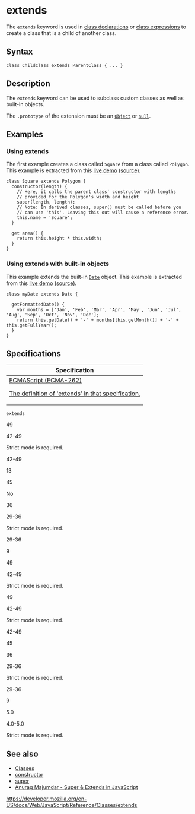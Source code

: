 # extends

The `extends` keyword is used in [class declarations](../statements/class) or [class expressions](../operators/class) to create a class that is a child of another class.

## Syntax

    class ChildClass extends ParentClass { ... }

## Description

The `extends` keyword can be used to subclass custom classes as well as built-in objects.

The `.prototype` of the extension must be an [`Object`](../global_objects/object) or [`null`](../global_objects/null).

## Examples

### Using extends

The first example creates a class called `Square` from a class called `Polygon`. This example is extracted from this [live demo](https://googlechrome.github.io/samples/classes-es6/index.html) [(source)](https://github.com/GoogleChrome/samples/blob/gh-pages/classes-es6/index.html).

    class Square extends Polygon {
      constructor(length) {
        // Here, it calls the parent class' constructor with lengths
        // provided for the Polygon's width and height
        super(length, length);
        // Note: In derived classes, super() must be called before you
        // can use 'this'. Leaving this out will cause a reference error.
        this.name = 'Square';
      }

      get area() {
        return this.height * this.width;
      }
    }

### Using extends with built-in objects

This example extends the built-in [`Date`](../global_objects/date) object. This example is extracted from this [live demo](https://googlechrome.github.io/samples/classes-es6/index.html) [(source)](https://github.com/GoogleChrome/samples/blob/gh-pages/classes-es6/index.html).

    class myDate extends Date {

      getFormattedDate() {
        var months = ['Jan', 'Feb', 'Mar', 'Apr', 'May', 'Jun', 'Jul', 'Aug', 'Sep', 'Oct', 'Nov', 'Dec'];
        return this.getDate() + '-' + months[this.getMonth()] + '-' + this.getFullYear();
      }
    }

## Specifications

<table>
<thead>
<tr class="header">
<th>Specification</th>
</tr>
</thead>
<tbody>
<tr class="odd">
<td>
<a href="https://tc39.es/ecma262/#sec-class-definitions">ECMAScript (ECMA-262)
<br/>

<span class="small">The definition of 'extends' in that specification.</span>
</a>
</td>
</tr>
</tbody>
</table>

`extends`

49

42-49

Strict mode is required.

42-49

13

45

No

36

29-36

Strict mode is required.

29-36

9

49

42-49

Strict mode is required.

49

42-49

Strict mode is required.

42-49

45

36

29-36

Strict mode is required.

29-36

9

5.0

4.0-5.0

Strict mode is required.

## See also

-   [Classes](../classes)
-   [constructor](constructor)
-   [super](../operators/super)
-   [Anurag Majumdar - Super & Extends in JavaScript](https://medium.com/beginners-guide-to-mobile-web-development/super-and-extends-in-javascript-es6-understanding-the-tough-parts-6120372d3420)

<a href="https://developer.mozilla.org/en-US/docs/Web/JavaScript/Reference/Classes/extends" class="_attribution-link">https://developer.mozilla.org/en-US/docs/Web/JavaScript/Reference/Classes/extends</a>
